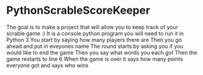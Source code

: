 # PythonScrableScoreKeeper
The goal is to make a project that will allow you to keep track of your scrable game :)
It is a console python program you will need to run it in Python 3
You start by saying how many players there are
Then you go ahead and put in eveyones name
The round starts by asking you if you would like to end the game
Then you say what words you each got
Then the game restarts to line 6
When the game is over it says how many points everyone got and says who wins
